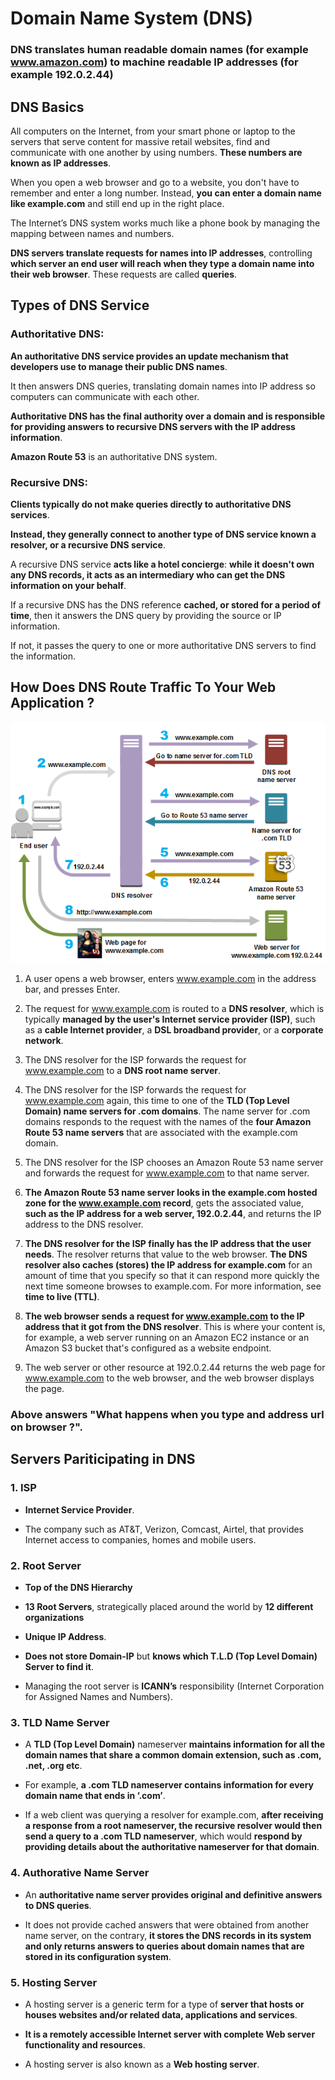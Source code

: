 # Domain Name System (DNS)

### DNS translates human readable domain names (for example www.amazon.com) to machine readable IP addresses (for example 192.0.2.44)


## DNS Basics 

All computers on the Internet, from your smart phone or laptop to the servers that serve content for massive retail websites, find and communicate with one another by using numbers. **These numbers are known as IP addresses**.

When you open a web browser and go to a website, you don't have to remember and enter a long number. Instead, **you can enter a domain name like example.com** and still end up in the right place.

The Internet’s DNS system works much like a phone book by managing the mapping between names and numbers. 

**DNS servers translate requests for names into IP addresses**, controlling **which server an end user will reach when they type a domain name into their web browser**. These requests are called **queries**.


## Types of DNS Service

### Authoritative DNS: 

**An authoritative DNS service provides an update mechanism that developers use to manage their public DNS names**. 

It then answers DNS queries, translating domain names into IP address so computers can communicate with each other.

**Authoritative DNS has the final authority over a domain and is responsible for providing answers to recursive DNS servers with the IP address information**. 

**Amazon Route 53** is an authoritative DNS system.

### Recursive DNS: 

**Clients typically do not make queries directly to authoritative DNS services**. 

**Instead, they generally connect to another type of DNS service known a resolver, or a recursive DNS service**. 

A recursive DNS service **acts like a hotel concierge**: **while it doesn't own any DNS records, it acts as an intermediary who can get the DNS information on your behalf**. 

If a recursive DNS has the DNS reference **cached, or stored for a period of time**, then it answers the DNS query by providing the source or IP information. 

If not, it passes the query to one or more authoritative DNS servers to find the information.


## How Does DNS Route Traffic To Your Web Application ?

![dns2](./dns_detail.png)

1. A user opens a web browser, enters www.example.com in the address bar, and presses Enter.

2. The request for www.example.com is routed to a **DNS resolver**, which is typically **managed by the user's Internet service provider (ISP)**, such as a **cable Internet provider**, a **DSL broadband provider**, or a **corporate network**.

3. The DNS resolver for the ISP forwards the request for www.example.com to a **DNS root name server**.

4. The DNS resolver for the ISP forwards the request for www.example.com again, this time to one of the **TLD (Top Level Domain) name servers for .com domains**. The name server for .com domains responds to the request with the names of the **four Amazon Route 53 name servers** that are associated with the example.com domain.

5. The DNS resolver for the ISP chooses an Amazon Route 53 name server and forwards the request for www.example.com to that name server.

6. **The Amazon Route 53 name server looks in the example.com hosted zone for the www.example.com record**, gets the associated value, **such as the IP address for a web server, 192.0.2.44**, and returns the IP address to the DNS resolver.

7. **The DNS resolver for the ISP finally has the IP address that the user needs**. The resolver returns that value to the web browser. **The DNS resolver also caches (stores) the IP address for example.com** for an amount of time that you specify so that it can respond more quickly the next time someone browses to example.com. For more information, see **time to live (TTL)**.

8. **The web browser sends a request for www.example.com to the IP address that it got from the DNS resolver**. This is where your content is, for example, a web server running on an Amazon EC2 instance or an Amazon S3 bucket that's configured as a website endpoint.

9. The web server or other resource at 192.0.2.44 returns the web page for www.example.com to the web browser, and the web browser displays the page.


### Above answers "What happens when you type and address url on browser ?".


## Servers Pariticipating in DNS 

### 1. ISP 

- **Internet Service Provider**. 

- The company such as AT&T, Verizon, Comcast, Airtel, that provides Internet access to companies, homes and mobile users.

### 2. Root Server 

- **Top of the DNS Hierarchy** 

- **13 Root Servers**, strategically placed around the world by **12 different organizations**

- **Unique IP Address**. 

- **Does not store Domain-IP** but **knows which T.L.D (Top Level Domain) Server to find it**.

- Managing the root server is **ICANN’s** responsibility (Internet Corporation for Assigned Names and Numbers).

### 3. TLD Name Server 

- A **TLD (Top Level Domain)** nameserver **maintains information for all the domain names that share a common domain extension, such as .com, .net, .org etc**.

- For example, **a .com TLD nameserver contains information for every domain name that ends in ‘.com’**.

- If a web client was querying a resolver for example.com, **after receiving a response from a root nameserver, the recursive resolver would then send a query to a .com TLD nameserver**, which would **respond by providing details about the authoritative nameserver for that domain**.


### 4. Authorative Name Server 

- An **authoritative name server provides original and definitive answers to DNS queries**.

- It does not provide cached answers that were obtained from another name server, on the contrary, **it stores the DNS records in its system and only returns answers to queries about domain names that are stored in its configuration system**.


### 5. Hosting Server 

- A hosting server is a generic term for a type of **server that hosts or houses websites and/or related data, applications and services**.

- **It is a remotely accessible Internet server with complete Web server functionality and resources**.

- A hosting server is also known as a **Web hosting server**.



